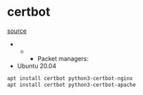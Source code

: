 # certbot
[source](https://github.com/certbot/certbot)

- - - Packet managers:
- Ubuntu 20.04
```bash
apt install certbot python3-certbot-nginx
apt install certbot python3-certbot-apache
```
